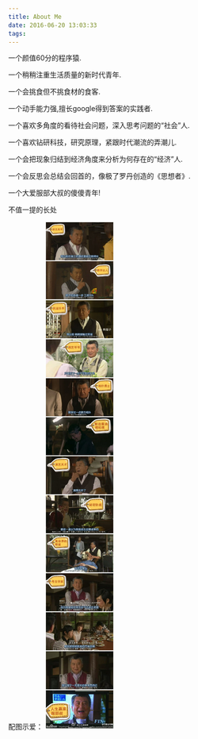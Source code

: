 ```yaml
---
title: About Me
date: 2016-06-20 13:03:33
tags:
---
```


一个颜值60分的程序猿.

一个稍稍注重生活质量的新时代青年.

一个会挑食但不挑食材的食客.

一个动手能力强,擅长google得到答案的实践者.

一个喜欢多角度的看待社会问题，深入思考问题的“社会”人.

一个喜欢钻研科技，研究原理，紧跟时代潮流的弄潮儿.

一个会把现象归结到经济角度来分析为何存在的“经济”人.

一个会反思会总结会回首的，像极了罗丹创造的《思想者》.

一个大爱服部大叔的傻傻青年!

不值一提的长处

配图示爱：
![服部大叔](./799e851bb051f81900db386ed8b44aed2f73e7a0.jpg)

